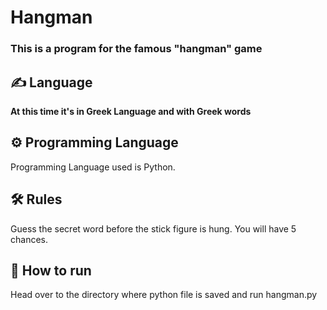 # Hangman

### This is a program for the famous "hangman" game

## ✍️ Language
__At this time it's in Greek Language and with Greek words__

## ⚙️ Programming Language
Programming Language used is Python. 

## 🛠️ Rules
Guess the secret word before the stick figure is hung. You will have 5 chances.

## 🌟 How to run

Head over to the directory where python file is saved and run hangman.py
